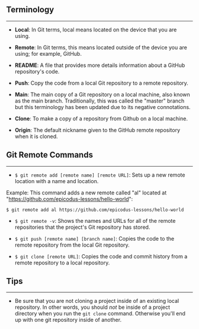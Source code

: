 ## Terminology
<hr />

* **Local**:  In Git terms, local means located on the device that you are using.

* **Remote**:  In Git terms, this means located outside of the device you are using; for example, GitHub.

* **README**:  A file that provides more details information about a GitHub repository's code.

* **Push**:  Copy the code from a local Git repository to a remote repository.

* **Main**: The main copy of a Git repository on a local machine, also known as the main branch. Traditionally, this was called the "master" branch but this terminology has been updated due to its negative connotations.

* **Clone**:  To make a copy of a repository from Github on a local machine.

* **Origin**:  The default nickname given to the GitHub remote repository when it is cloned.

## Git Remote Commands
<hr />

* `$ git remote add [remote name] [remote URL]`:  Sets up a new remote location with a name and location.  

Example: This command adds a new remote called "al" located at "https://github.com/epicodus-lessons/hello-world":

```shell
$ git remote add al https://github.com/epicodus-lessons/hello-world
```

* `$ git remote -v`: Shows the names and URLs for all of the remote repositories that the project's Git repository has stored.

* `$ git push [remote name] [branch name]`: Copies the code to the remote repository from the local Git repository.

* `$ git clone [remote URL]`:  Copies the code and commit history from a remote repository to a local repository.

## Tips
<hr />

* Be sure that you are not cloning a project inside of an existing local repository. In other words, you should _not_ be inside of a project directory when you run the `git clone` command. Otherwise you'll end up with one git repository inside of another.
